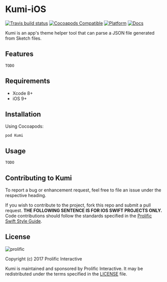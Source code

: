 # Kumi-iOS

[![Travis build status](https://img.shields.io/travis/prolificinteractive/Kumi-iOS.svg?style=flat-square)](https://travis-ci.org/prolificinteractive/Kumi-iOS)
[![Cocoapods Compatible](https://img.shields.io/cocoapods/v/Kumi.svg?style=flat-square)](https://img.shields.io/cocoapods/v/Kumi.svg)
[![Platform](https://img.shields.io/cocoapods/p/Kumi.svg?style=flat-square)](http://cocoadocs.org/docsets/Kumi)
[![Docs](https://img.shields.io/cocoapods/metrics/doc-percent/Kumi.svg?style=flat-square)](http://cocoadocs.org/docsets/Kumi)

Kumi is an app's theme helper tool that can parse a JSON file generated from Sketch files.

## Features

`TODO`

## Requirements

* Xcode 8+
* iOS 9+

## Installation

Using Cocoapods:

`pod Kumi`

## Usage

`TODO`

## Contributing to Kumi

To report a bug or enhancement request, feel free to file an issue under the respective heading.

If you wish to contribute to the project, fork this repo and submit a pull request. **THE FOLLOWING SENTENCE IS FOR IOS SWIFT PROJECTS ONLY.** Code contributions should follow the standards specified in the [Prolific Swift Style Guide](https://github.com/prolificinteractive/swift-style-guide).

## License

![prolific](https://s3.amazonaws.com/prolificsitestaging/logos/Prolific_Logo_Full_Color.png)

Copyright (c) 2017 Prolific Interactive

Kumi is maintained and sponsored by Prolific Interactive. It may be redistributed under the terms specified in the [LICENSE] file.

[LICENSE]: ./LICENSE